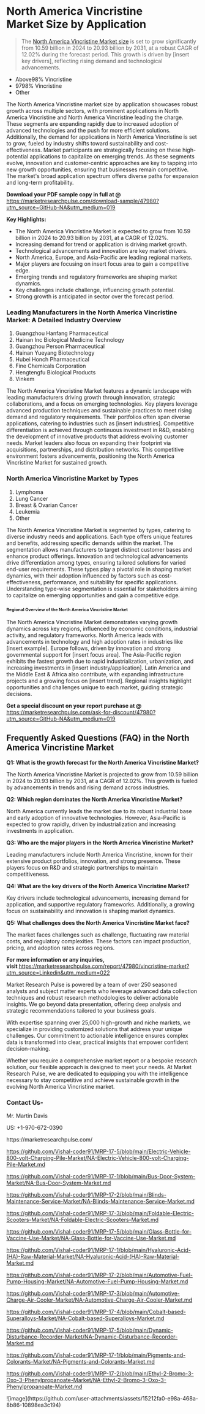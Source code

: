 <h1>North America Vincristine Market&nbsp;Size by Application</h1><blockquote><p>The <a href="https://marketresearchpulse.com/download-sample/47980?utm_source=GitHub-NA&amp;utm_medium=019">North America Vincristine Market size</a> is set to grow significantly from 10.59 billion in 2024 to 20.93 billion by 2031, at a robust CAGR of 12.02% during the forecast period. This growth is driven by [insert key drivers], reflecting rising demand and technological advancements.</p></blockquote><ul><li>Above98% Vincristine<li> 9798% Vincristine<li> Other</li></ul><p>The North America Vincristine market size by application showcases robust growth across multiple sectors, with prominent applications in North America Vincristine and North America Vincristine leading the charge. These segments are expanding rapidly due to increased adoption of advanced technologies and the push for more efficient solutions. Additionally, the demand for applications in North America Vincristine is set to grow, fueled by industry shifts toward sustainability and cost-effectiveness. Market participants are strategically focusing on these high-potential applications to capitalize on emerging trends. As these segments evolve, innovation and customer-centric approaches are key to tapping into new growth opportunities, ensuring that businesses remain competitive. The market's broad application spectrum offers diverse paths for expansion and long-term profitability.</p><p><strong>Download your PDF sample copy in full at @ </strong><a href="https://marketresearchpulse.com/download-sample/47980?utm_source=GitHub-NA&amp;utm_medium=019">https://marketresearchpulse.com/download-sample/47980?utm_source=GitHub-NA&amp;utm_medium=019</a></p><p><strong>Key Highlights: </strong></p><ul><li>The North America Vincristine Market is expected to grow from 10.59 billion in 2024 to 20.93 billion by 2031, at a CAGR of 12.02%.</li><li>Increasing demand for trend or application is driving market growth.</li><li>Technological advancements and innovation are key market drivers.</li><li>North America, Europe, and Asia-Pacific are leading regional markets.</li><li>Major players are focusing on insert focus area to gain a competitive edge.</li><li>Emerging trends and regulatory frameworks are shaping market dynamics.</li><li>Key challenges include challenge, influencing growth potential.</li><li>Strong growth is anticipated in sector over the forecast period.</li></ul><h3>Leading Manufacturers in the North America Vincristine Market: A Detailed Industry Overview</h3><ol><li>Guangzhou Hanfang Pharmaceutical</li><li>Hainan  Inc Biological Medicine Technology</li><li>Guangzhou Person Pharmaceutical</li><li>Hainan Yueyang Biotechnology</li><li>Hubei Honch Pharmaceutical</li><li>Fine Chemicals Corporation</li><li>Hengtengfu Biological Products</li><li>Vinkem</li></ol><div class="flex max-w-full flex-col flex-grow"><div class="min-h-8 text-message flex w-full flex-col items-end gap-2 whitespace-normal break-words [.text-message+&amp;]:mt-5" dir="auto" data-message-author-role="assistant" data-message-id="fd8432e4-4910-450d-b182-61b7bfb0a01f" data-message-model-slug="gpt-4o"><div class="flex w-full flex-col gap-1 empty:hidden first:pt-[3px]"><div class="markdown prose w-full break-words dark:prose-invert light"><p>The North America Vincristine Market features a dynamic landscape with leading manufacturers driving growth through innovation, strategic collaborations, and a focus on emerging technologies. Key players leverage advanced production techniques and sustainable practices to meet rising demand and regulatory requirements. Their portfolios often span diverse applications, catering to industries such as [insert industries]. Competitive differentiation is achieved through continuous investment in R&amp;D, enabling the development of innovative products that address evolving customer needs. Market leaders also focus on expanding their footprint via acquisitions, partnerships, and distribution networks. This competitive environment fosters advancements, positioning the North America Vincristine Market for sustained growth.</p></div></div></div></div><h3>North America Vincristine Market by Types</h3><ol><li>Lymphoma<li> Lung Cancer<li> Breast & Ovarian Cancer<li> Leukemia<li> Other</li></ol><div class="flex max-w-full flex-col flex-grow"><div class="min-h-8 text-message flex w-full flex-col items-end gap-2 whitespace-normal break-words [.text-message+&amp;]:mt-5" dir="auto" data-message-author-role="assistant" data-message-id="084470be-0bb7-4664-bddf-5156b4f41249" data-message-model-slug="gpt-4o-mini"><div class="flex w-full flex-col gap-1 empty:hidden first:pt-[3px]"><div class="markdown prose w-full break-words dark:prose-invert light"><p>The North America Vincristine Market is segmented by types, catering to diverse industry needs and applications. Each type offers unique features and benefits, addressing specific demands within the market. The segmentation allows manufacturers to target distinct customer bases and enhance product offerings. Innovation and technological advancements drive differentiation among types, ensuring tailored solutions for varied end-user requirements. These types play a pivotal role in shaping market dynamics, with their adoption influenced by factors such as cost-effectiveness, performance, and suitability for specific applications. Understanding type-wise segmentation is essential for stakeholders aiming to capitalize on emerging opportunities and gain a competitive edge.</p></div></div></div></div><h3><span style="font-size: 11px;">Regional Overview of the North America Vincristine Market</span></h3><div class="flex max-w-full flex-col flex-grow"><div class="min-h-8 text-message flex w-full flex-col items-end gap-2 whitespace-normal break-words [.text-message+&amp;]:mt-5" dir="auto" data-message-author-role="assistant" data-message-id="e9038762-ce64-4e30-91c9-9bd413514231" data-message-model-slug="gpt-4o-mini"><div class="flex w-full flex-col gap-1 empty:hidden first:pt-[3px]"><div class="markdown prose w-full break-words dark:prose-invert light"><p>The North America Vincristine Market demonstrates varying growth dynamics across key regions, influenced by economic conditions, industrial activity, and regulatory frameworks. North America leads with advancements in technology and high adoption rates in industries like [insert example]. Europe follows, driven by innovation and strong governmental support for [insert focus area]. The Asia-Pacific region exhibits the fastest growth due to rapid industrialization, urbanization, and increasing investments in [insert industry/application]. Latin America and the Middle East &amp; Africa also contribute, with expanding infrastructure projects and a growing focus on [insert trend]. Regional insights highlight opportunities and challenges unique to each market, guiding strategic decisions.</p></div></div></div></div><p><strong>Get a special discount on your report purchase at @ </strong><a href="https://marketresearchpulse.com/ask-for-discount/47980?utm_source=GitHub-NA&amp;utm_medium=019">https://marketresearchpulse.com/ask-for-discount/47980?utm_source=GitHub-NA&amp;utm_medium=019</a></p><h2>Frequently Asked Questions (FAQ) in the North America Vincristine Market</h2><p><strong>Q1: What is the growth forecast for the North America Vincristine Market?</strong></p><p>The North America Vincristine Market is projected to grow from 10.59 billion in 2024 to 20.93 billion by 2031, at a CAGR of 12.02%. This growth is fueled by advancements in trends and rising demand across industries.</p><p><strong>Q2: Which region dominates the North America Vincristine Market?</strong></p><p>North America currently leads the market due to its robust industrial base and early adoption of innovative technologies. However, Asia-Pacific is expected to grow rapidly, driven by industrialization and increasing investments in application.</p><p><strong>Q3: Who are the major players in the North America Vincristine Market?</strong></p><p>Leading manufacturers include North America Vincristine, known for their extensive product portfolios, innovation, and strong presence. These players focus on R&amp;D and strategic partnerships to maintain competitiveness.</p><p><strong>Q4: What are the key drivers of the North America Vincristine Market?</strong></p><p>Key drivers include technological advancements, increasing demand for application, and supportive regulatory frameworks. Additionally, a growing focus on sustainability and innovation is shaping market dynamics.</p><p><strong>Q5: What challenges does the North America Vincristine Market face?</strong></p><p>The market faces challenges such as challenge, fluctuating raw material costs, and regulatory complexities. These factors can impact production, pricing, and adoption rates across regions.</p><p><strong>For more information or any inquiries, visit&nbsp;</strong><a href="https://marketresearchpulse.com/report/47980/vincristine-market?utm_source=Linkedin&utm_medium=022">https://marketresearchpulse.com/report/47980/vincristine-market?utm_source=Linkedin&utm_medium=022</a></p><p>Market Research Pulse is powered by a team of over 250 seasoned analysts and subject matter experts who leverage advanced data collection techniques and robust research methodologies to deliver actionable insights. We go beyond data presentation, offering deep analysis and strategic recommendations tailored to your business goals.</p><p>With expertise spanning over 25,000 high-growth and niche markets, we specialize in providing customized solutions that address your unique challenges. Our commitment to actionable intelligence ensures complex data is transformed into clear, practical insights that empower confident decision-making.</p><p>Whether you require a comprehensive market report or a bespoke research solution, our flexible approach is designed to meet your needs. At Market Research Pulse, we are dedicated to equipping you with the intelligence necessary to stay competitive and achieve sustainable growth in the evolving North America Vincristine market.</p><h3><strong>Contact Us-</strong></h3><p>Mr. Martin Davis</p><p>US: +1-970-672-0390</p><p>https://marketresearchpulse.com/</p><p><a href="https://github.com/Vishal-coder91/MRP-17-5/blob/main/Electric-Vehicle-800-volt-Charging-Pile-Market/NA-Electric-Vehicle-800-volt-Charging-Pile-Market.md">https://github.com/Vishal-coder91/MRP-17-5/blob/main/Electric-Vehicle-800-volt-Charging-Pile-Market/NA-Electric-Vehicle-800-volt-Charging-Pile-Market.md</a></p><p><a href="https://github.com/Vishal-coder91/MRP-17-1/blob/main/Bus-Door-System-Market/NA-Bus-Door-System-Market.md">https://github.com/Vishal-coder91/MRP-17-1/blob/main/Bus-Door-System-Market/NA-Bus-Door-System-Market.md</a></p><p><a href="https://github.com/Vishal-coder91/MRP-17-2/blob/main/Blinds-Maintenance-Service-Market/NA-Blinds-Maintenance-Service-Market.md">https://github.com/Vishal-coder91/MRP-17-2/blob/main/Blinds-Maintenance-Service-Market/NA-Blinds-Maintenance-Service-Market.md</a></p><p><a href="https://github.com/Vishal-coder91/MRP-17-3/blob/main/Foldable-Electric-Scooters-Market/NA-Foldable-Electric-Scooters-Market.md">https://github.com/Vishal-coder91/MRP-17-3/blob/main/Foldable-Electric-Scooters-Market/NA-Foldable-Electric-Scooters-Market.md</a></p><p><a href="https://github.com/Vishal-coder91/MRP-17-5/blob/main/Glass-Bottle-for-Vaccine-Use-Market/NA-Glass-Bottle-for-Vaccine-Use-Market.md">https://github.com/Vishal-coder91/MRP-17-5/blob/main/Glass-Bottle-for-Vaccine-Use-Market/NA-Glass-Bottle-for-Vaccine-Use-Market.md</a></p><p><a href="https://github.com/Vishal-coder91/MRP-17-1/blob/main/Hyaluronic-Acid-(HA)-Raw-Material-Market/NA-Hyaluronic-Acid-(HA)-Raw-Material-Market.md">https://github.com/Vishal-coder91/MRP-17-1/blob/main/Hyaluronic-Acid-(HA)-Raw-Material-Market/NA-Hyaluronic-Acid-(HA)-Raw-Material-Market.md</a></p><p><a href="https://github.com/Vishal-coder91/MRP-17-2/blob/main/Automotive-Fuel-Pump-Housing-Market/NA-Automotive-Fuel-Pump-Housing-Market.md">https://github.com/Vishal-coder91/MRP-17-2/blob/main/Automotive-Fuel-Pump-Housing-Market/NA-Automotive-Fuel-Pump-Housing-Market.md</a></p><p><a href="https://github.com/Vishal-coder91/MRP-17-3/blob/main/Automotive-Charge-Air-Cooler-Market/NA-Automotive-Charge-Air-Cooler-Market.md">https://github.com/Vishal-coder91/MRP-17-3/blob/main/Automotive-Charge-Air-Cooler-Market/NA-Automotive-Charge-Air-Cooler-Market.md</a></p><p><a href="https://github.com/Vishal-coder91/MRP-17-4/blob/main/Cobalt-based-Superalloys-Market/NA-Cobalt-based-Superalloys-Market.md">https://github.com/Vishal-coder91/MRP-17-4/blob/main/Cobalt-based-Superalloys-Market/NA-Cobalt-based-Superalloys-Market.md</a></p><p><a href="https://github.com/Vishal-coder91/MRP-17-5/blob/main/Dynamic-Disturbance-Recorder-Market/NA-Dynamic-Disturbance-Recorder-Market.md">https://github.com/Vishal-coder91/MRP-17-5/blob/main/Dynamic-Disturbance-Recorder-Market/NA-Dynamic-Disturbance-Recorder-Market.md</a></p><p><a href="https://github.com/Vishal-coder91/MRP-17-1/blob/main/Pigments-and-Colorants-Market/NA-Pigments-and-Colorants-Market.md">https://github.com/Vishal-coder91/MRP-17-1/blob/main/Pigments-and-Colorants-Market/NA-Pigments-and-Colorants-Market.md</a></p><p><a href="https://github.com/Vishal-coder91/MRP-17-2/blob/main/Ethyl-2-Bromo-3-Oxo-3-Phenylpropanoate-Market/NA-Ethyl-2-Bromo-3-Oxo-3-Phenylpropanoate-Market.md">https://github.com/Vishal-coder91/MRP-17-2/blob/main/Ethyl-2-Bromo-3-Oxo-3-Phenylpropanoate-Market/NA-Ethyl-2-Bromo-3-Oxo-3-Phenylpropanoate-Market.md</a></p>
![image](https://github.com/user-attachments/assets/15212fa0-e98a-468a-8b86-10898ea3c194)
